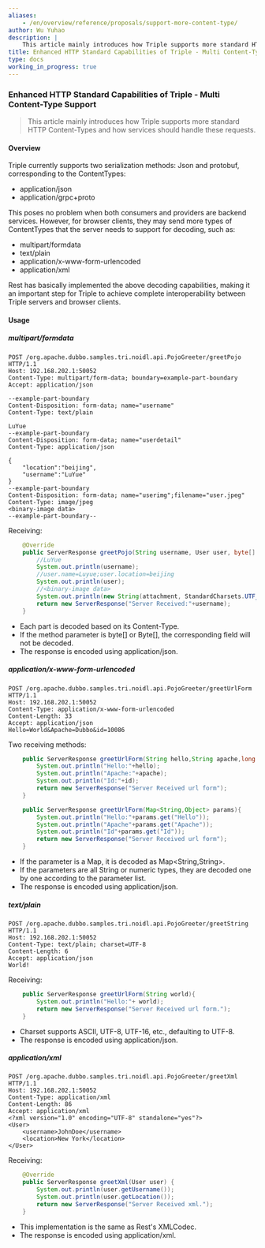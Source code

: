 ```yaml
---
aliases:
    - /en/overview/reference/proposals/support-more-content-type/
author: Wu Yuhao
description: |
    This article mainly introduces how Triple supports more standard HTTP Content-Types and how services should handle these requests.
title: Enhanced HTTP Standard Capabilities of Triple - Multi Content-Type Support
type: docs
working_in_progress: true
---
```


### **Enhanced HTTP Standard Capabilities of Triple - Multi Content-Type Support**
> This article mainly introduces how Triple supports more standard HTTP Content-Types and how services should handle these requests.
#### **Overview**

Triple currently supports two serialization methods: Json and protobuf, corresponding to the ContentTypes:

* application/json
* application/grpc+proto

This poses no problem when both consumers and providers are backend services. However, for browser clients, they may send more types of ContentTypes that the server needs to support for decoding, such as:

* multipart/formdata
* text/plain
* application/x-www-form-urlencoded
* application/xml

Rest has basically implemented the above decoding capabilities, making it an important step for Triple to achieve complete interoperability between Triple servers and browser clients.

#### **Usage**

##### **multipart/formdata**

```http
POST /org.apache.dubbo.samples.tri.noidl.api.PojoGreeter/greetPojo HTTP/1.1
Host: 192.168.202.1:50052
Content-Type: multipart/form-data; boundary=example-part-boundary
Accept: application/json
 
--example-part-boundary
Content-Disposition: form-data; name="username"
Content-Type: text/plain
    
LuYue
--example-part-boundary
Content-Disposition: form-data; name="userdetail"
Content-Type: application/json
 
{
    "location":"beijing",
    "username":"LuYue"
}
--example-part-boundary
Content-Disposition: form-data; name="userimg";filename="user.jpeg"
Content-Type: image/jpeg
<binary-image data>
--example-part-boundary--
```

Receiving:

```java
    @Override
    public ServerResponse greetPojo(String username, User user, byte[] attachment) {
        //LuYue
        System.out.println(username); 
        //user.name=Luyue;user.location=beijing
        System.out.println(user); 
        //<binary-image data>
        System.out.println(new String(attachment, StandardCharsets.UTF_8)); 
        return new ServerResponse("Server Received:"+username);
    }
```

* Each part is decoded based on its Content-Type.
* If the method parameter is byte[] or Byte[], the corresponding field will not be decoded.
* The response is encoded using application/json.

##### application/x-www-form-urlencoded

```http
POST /org.apache.dubbo.samples.tri.noidl.api.PojoGreeter/greetUrlForm HTTP/1.1
Host: 192.168.202.1:50052
Content-Type: application/x-www-form-urlencoded
Content-Length: 33
Accept: application/json
Hello=World&Apache=Dubbo&id=10086
```

Two receiving methods:

```java
    public ServerResponse greetUrlForm(String hello,String apache,long id){
        System.out.println("Hello:"+hello);
        System.out.println("Apache:"+apache);
        System.out.println("Id:"+id);
        return new ServerResponse("Server Received url form");
    }
```

```java
    public ServerResponse greetUrlForm(Map<String,Object> params){
        System.out.println("Hello:"+params.get("Hello"));
        System.out.println("Apache"+params.get("Apache"));
        System.out.println("Id"+params.get("Id"));
        return new ServerResponse("Server Received url form");
    }
```

* If the parameter is a Map, it is decoded as Map<String,String>.
* If the parameters are all String or numeric types, they are decoded one by one according to the parameter list.
* The response is encoded using application/json.

##### text/plain

```http
POST /org.apache.dubbo.samples.tri.noidl.api.PojoGreeter/greetString HTTP/1.1
Host: 192.168.202.1:50052
Content-Type: text/plain; charset=UTF-8
Content-Length: 6
Accept: application/json
World!
```

Receiving:

```java
    public ServerResponse greetUrlForm(String world){
        System.out.println("Hello:"+ world);
        return new ServerResponse("Server Received url form.");
    }
```

* Charset supports ASCII, UTF-8, UTF-16, etc., defaulting to UTF-8.
* The response is encoded using application/json.

##### application/xml

```http
POST /org.apache.dubbo.samples.tri.noidl.api.PojoGreeter/greetXml HTTP/1.1
Host: 192.168.202.1:50052
Content-Type: application/xml
Content-Length: 86
Accept: application/xml
<?xml version="1.0" encoding="UTF-8" standalone="yes"?>
<User>
    <username>JohnDoe</username>
    <location>New York</location>
</User>
```

Receiving:

```java
    @Override
    public ServerResponse greetXml(User user) {
        System.out.println(user.getUsername());
        System.out.println(user.getLocation());
        return new ServerResponse("Server Received xml.");
    }
```

* This implementation is the same as Rest's XMLCodec.
* The response is encoded using application/xml.

